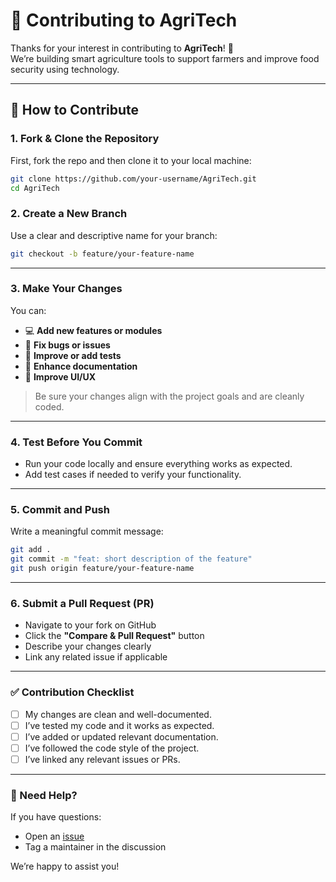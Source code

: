 # 🌾 Contributing to AgriTech

Thanks for your interest in contributing to **AgriTech**! 🚀  
We’re building smart agriculture tools to support farmers and improve food security using technology.

---

## 📌 How to Contribute

### 1. Fork & Clone the Repository
First, fork the repo and then clone it to your local machine:
```bash
git clone https://github.com/your-username/AgriTech.git
cd AgriTech
```
### 2. Create a New Branch
Use a clear and descriptive name for your branch:
```bash
git checkout -b feature/your-feature-name
```
---
### 3. Make Your Changes

You can:

- 💻 **Add new features or modules**
- 🐞 **Fix bugs or issues**
- 🧪 **Improve or add tests**
- 🧾 **Enhance documentation**
- 🎨 **Improve UI/UX**

> Be sure your changes align with the project goals and are cleanly coded.

---

### 4. Test Before You Commit

- Run your code locally and ensure everything works as expected.
- Add test cases if needed to verify your functionality.
---
### 5. Commit and Push
Write a meaningful commit message:
```bash
git add .
git commit -m "feat: short description of the feature"
git push origin feature/your-feature-name
```
---
### 6. Submit a Pull Request (PR)

- Navigate to your fork on GitHub
- Click the **"Compare & Pull Request"** button
- Describe your changes clearly
- Link any related issue if applicable

---

### ✅ Contribution Checklist

- [ ] My changes are clean and well-documented.
- [ ] I’ve tested my code and it works as expected.
- [ ] I’ve added or updated relevant documentation.
- [ ] I’ve followed the code style of the project.
- [ ] I’ve linked any relevant issues or PRs.

---

### 💬 Need Help?

If you have questions:

- Open an [issue](https://github.com/omroy07/AgriTech/issues)
- Tag a maintainer in the discussion

We’re happy to assist you!
